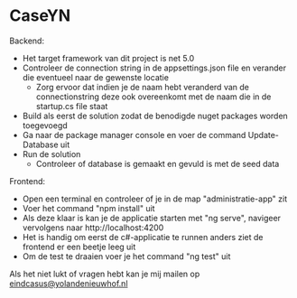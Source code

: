 # CaseYN

Backend:
  - Het target framework van dit project is net 5.0
  - Controleer de connection string in de appsettings.json file en verander die eventueel naar de gewenste locatie 
    - Zorg ervoor dat indien je de naam hebt veranderd van de connectionstring deze ook overeenkomt met de naam die in de startup.cs file staat 
  - Build als eerst de solution zodat de benodigde nuget packages worden toegevoegd
  - Ga naar de package manager console en voer de command Update-Database uit
  - Run de solution 
    - Controleer of database is gemaakt en gevuld is met de seed data
  
Frontend:
 - Open een terminal en controleer of je in de map "administratie-app" zit
 - Voer het command "npm install" uit
 - Als deze klaar is kan je de applicatie starten met "ng serve", navigeer vervolgens naar http://localhost:4200 
  - Het is handig om eerst de c#-applicatie te runnen anders ziet de frontend er een beetje leeg uit
 - Om de test te draaien voer je het command "ng test" uit

Als het niet lukt of vragen hebt kan je mij mailen op eindcasus@yolandenieuwhof.nl
